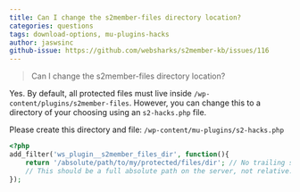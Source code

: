 ```yaml
---
title: Can I change the s2member-files directory location?
categories: questions
tags: download-options, mu-plugins-hacks
author: jaswsinc
github-issue: https://github.com/websharks/s2member-kb/issues/116
---
```


> Can I change the s2member-files directory location?

Yes. By default, all protected files must live inside `/wp-content/plugins/s2member-files`. However, you can change this to a directory of your choosing using an `s2-hacks.php` file.

Please create this directory and file:
`/wp-content/mu-plugins/s2-hacks.php`

```php
<?php
add_filter('ws_plugin__s2member_files_dir', function(){
    return '/absolute/path/to/my/protected/files/dir'; // No trailing slash.
    // This should be a full absolute path on the server, not relative.
});
```
